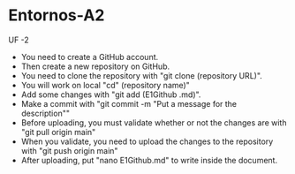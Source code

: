 # Entornos-A2
UF -2 
- You need to create a GitHub account. 
- Then create a new repository on GitHub.
- You need to clone the repository with "git clone (repository URL)".
- You will work on local "cd" (repository name)" 
- Add some changes with "git add (E1Github .md)". 
- Make a commit with "git commit -m "Put a message for the description"" 
- Before uploading, you must validate whether or not the changes are with "git pull origin main" 
- When you validate, you need to upload the changes to the repository with "git push origin main" 
- After uploading, put "nano E1Github.md" to write inside the document.
